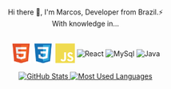 <p align="center">
  Hi there 👋, I'm Marcos, Developer from Brazil.⚡ <br>
  With knowledge in... <br>
  <br>
</p>
<div align="center" style="display: inline_block">
  <img align="center" alt="HTML" height="40" width="40" src="https://raw.githubusercontent.com/devicons/devicon/master/icons/html5/html5-original.svg">
  <img align="center" alt="CSS" height="40" width="40" src="https://raw.githubusercontent.com/devicons/devicon/master/icons/css3/css3-original.svg">
  <img align="center" alt="Js" height="40" width="40" src="https://raw.githubusercontent.com/devicons/devicon/master/icons/javascript/javascript-plain.svg">
  <img align="center" alt="React" height="40" width="40" src="https://cdn.jsdelivr.net/gh/devicons/devicon/icons/react/react-original.svg">
  <img align="center" alt="MySql" height="40" width="40" src="https://cdn.jsdelivr.net/gh/devicons/devicon/icons/mysql/mysql-original.svg">
  <img align="center" alt="Java" height="40" width="40" src="https://cdn.jsdelivr.net/gh/devicons/devicon/icons/java/java-original.svg">
</div>

<div align="center">
  <br>
  <a href="#">
    <img height="190rem" alt="GitHub Stats" src="https://github-readme-stats.vercel.app/api?username=AleColler&show_icons=true&theme=dracula&bg_color=0d1117&hide_border=true"/>
  </a>
  <a href="#">
    <img height="190rem" alt="Most Used Languages" src="https://github-readme-stats.vercel.app/api/top-langs/?username=AleColler&langs_count=6&layout=compact&theme=radical&bg_color=0d1117&hide_border=true"/>
  </a>

</div> 

